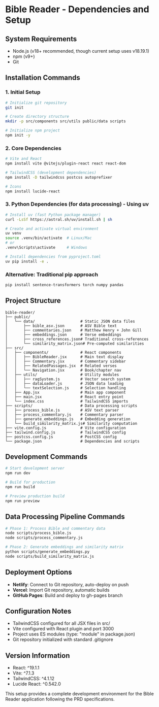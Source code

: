 # Bible Reader - Dependencies and Setup

## System Requirements
- Node.js (v18+ recommended, though current setup uses v18.19.1)
- npm (v9+)
- Git

## Installation Commands

### 1. Initial Setup
```bash
# Initialize git repository
git init

# Create directory structure
mkdir -p src/components src/utils public/data scripts

# Initialize npm project
npm init -y
```

### 2. Core Dependencies
```bash
# Vite and React
npm install vite @vitejs/plugin-react react react-dom

# TailwindCSS (development dependencies)
npm install -D tailwindcss postcss autoprefixer

# Icons
npm install lucide-react
```

### 3. Python Dependencies (for data processing) - Using uv
```bash
# Install uv (fast Python package manager)
curl -LsSf https://astral.sh/uv/install.sh | sh

# Create and activate virtual environment
uv venv
source .venv/bin/activate  # Linux/Mac
# or
.venv\Scripts\activate     # Windows

# Install dependencies from pyproject.toml
uv pip install -e .
```

### Alternative: Traditional pip approach
```bash
pip install sentence-transformers torch numpy pandas
```

## Project Structure
```
bible-reader/
├── public/
│   └── data/                    # Static JSON data files
│       ├── bible_asv.json       # ASV Bible text
│       ├── commentaries.json    # Matthew Henry + John Gill
│       ├── embeddings.json      # Verse embeddings
│       ├── cross_references.json# Traditional cross-references
│       └── similarity_matrix.json# Pre-computed similarities
├── src/
│   ├── components/              # React components
│   │   ├── BibleReader.jsx      # Main text display
│   │   ├── Commentary.jsx       # Commentary sidebar
│   │   ├── RelatedPassages.jsx  # Related verses
│   │   └── Navigation.jsx       # Book/chapter nav
│   ├── utils/                   # Utility modules
│   │   ├── ragSystem.js         # Vector search system
│   │   ├── dataLoader.js        # JSON data loading
│   │   └── textSelection.js     # Selection handling
│   ├── App.jsx                  # Main app component
│   ├── main.jsx                 # React entry point
│   └── index.css                # TailwindCSS imports
├── scripts/                     # Data processing scripts
│   ├── process_bible.js         # ASV text parser
│   ├── process_commentary.js    # Commentary parser
│   ├── generate_embeddings.js   # Embedding generation
│   └── build_similarity_matrix.js# Similarity computation
├── vite.config.js               # Vite configuration
├── tailwind.config.js           # TailwindCSS config
├── postcss.config.js            # PostCSS config
└── package.json                 # Dependencies and scripts
```

## Development Commands
```bash
# Start development server
npm run dev

# Build for production
npm run build

# Preview production build
npm run preview
```

## Data Processing Pipeline Commands
```bash
# Phase 1: Process Bible and commentary data
node scripts/process_bible.js
node scripts/process_commentary.js

# Phase 2: Generate embeddings and similarity matrix
python scripts/generate_embeddings.py
node scripts/build_similarity_matrix.js
```

## Deployment Options
- **Netlify**: Connect to Git repository, auto-deploy on push
- **Vercel**: Import Git repository, automatic builds
- **GitHub Pages**: Build and deploy to gh-pages branch

## Configuration Notes
- TailwindCSS configured for all JSX files in src/
- Vite configured with React plugin and port 3000
- Project uses ES modules (type: "module" in package.json)
- Git repository initialized with standard .gitignore

## Version Information
- React: ^19.1.1
- Vite: ^7.1.3
- TailwindCSS: ^4.1.12
- Lucide React: ^0.542.0

This setup provides a complete development environment for the Bible Reader application following the PRD specifications.